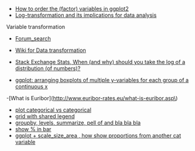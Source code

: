 - [How to order the (factor) variables in ggplot2](https://kohske.wordpress.com/2010/12/29/faq-how-to-order-the-factor-variables-in-ggplot2/)
- [Log-transformation and its implications for data analysis](https://www.ncbi.nlm.nih.gov/pmc/articles/PMC4120293/)

Variable transformation 

- [Forum_search](https://discussions.udacity.com/search?q=log%20transformation&expanded=true)
- [Wiki for Data transformation](https://en.wikipedia.org/wiki/Data_transformation_(statistics)#Reasons_for_transforming_data)
- [Stack Exchange Stats, When (and why) should you take the log of a distribution (of numbers)?](http://stats.stackexchange.com/questions/18844/when-and-why-should-you-take-the-log-of-a-distribution-of-numbers)

- [ggplot: arranging boxplots of multiple y-variables for each group of a continuous x](http://stackoverflow.com/questions/21388845/ggplot-arranging-boxplots-of-multiple-y-variables-for-each-group-of-a-continuou)

-[What is Euribor](http://www.euribor-rates.eu/what-is-euribor.asp\)

- [plot categorical vs categorical](https://www.linkedin.com/pulse/exploratory-plots-categorical-vs-variables-r-yogesh-kauntia)
- [grid with shared legend](https://rpubs.com/sjackman/grid_arrange_shared_legend)
- [groupby, levels, summarize, pell of and bla bla bla](http://stackoverflow.com/questions/24576515/relative-frequencies-proportions-with-dplyr)
- [show % in bar](http://stackoverflow.com/questions/37817809/r-ggplot-stacked-bar-chart-with-counts-on-y-axis-but-percentage-as-label?rq=1ß)
- [ggplot + scale_size_area , how show proportions from another cat variable](http://stackoverflow.com/questions/41241963/ggplot-scale-size-area-how-show-proportions-from-another-cat-variable/41243893?noredirect=1#comment69692047_41243893)